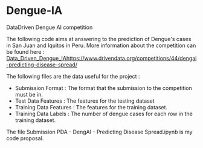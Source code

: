 # Dengue-IA
DataDriven Dengue AI competition

The following code aims at answering to the prediction of Dengue's cases in San Juan and Iquitos in Peru.
More information about the competition can be found here : [Data_Driven_Dengue_IA](https://www.drivendata.org/competitions/44/dengai-predicting-disease-spread/)https://www.drivendata.org/competitions/44/dengai-predicting-disease-spread/

The following files are the data useful for the project :
- Submission Format : The format that the submission to the competition must be in.
- Test Data Features	: The features for the testing dataset
- Training Data Features : The features for the training dataset.
- Training Data Labels : The number of dengue cases for each row in the training dataset.

The file Submission PDA - DengAI - Predicting Disease Spread.ipynb is my code proposal.
